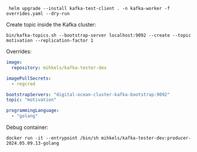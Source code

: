 ```shell
 helm upgrade --install kafka-test-client . -n kafka-worker -f overrides.yaml --dry-run
```

Create topic inside the Kafka cluster:

```shell
bin/kafka-topics.sh --bootstrap-server localhost:9092 --create --topic motivation --replication-factor 1
```

Overrides:

```yaml
image:
  repository: mihkels/kafka-tester-dev

imagePullSecrets:
  - regcred

bootstrapServers: "digital-ocean-cluster-kafka-bootstrap:9092"
topic: "motivation"

programmingLanguage:
  - "golang"
```

Debug container: 

```shell
docker run -it --entrypoint /bin/sh mihkels/kafka-tester-dev:producer-2024.05.09.13-golang
```